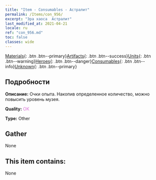 ```yaml
---
title: "Item - Consumables - Астралит"
permalink: /Items/con_956/
excerpt: "Эра хаоса  Астралит"
last_modified_at: 2021-04-21
locale: ru
ref: "con_956.md"
toc: false
classes: wide
---
```

 [Materials](/ru/Items/){: .btn .btn--primary}[Artifacts](/ru/Items/Artifacts/){: .btn .btn--success}[Units](/ru/Items/Units/){: .btn .btn--warning}[Heroes](/ru/Items/Heroes/){: .btn .btn--danger}[Consumables](/ru/Items/Consumables/){: .btn .btn--info}[Unknown](/ru/Items/Unknown/){: .btn .btn--primary}

## Подробности
 **Описание:** Очки опыта. Накопив определенное количество, можно повысить уровень музея.

 **Quality:** <span style="color: #DA70D6">OK</span>

 **Type:** Other

## Gather

  None

## This item contains:

  None

